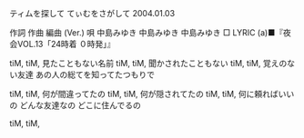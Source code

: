 ティムを探して
てぃむをさがして
2004.01.03


作詞  作曲  編曲 (Ver.)   唄
中島みゆき   中島みゆき       中島みゆき
□ LYRIC (a)■『夜会VOL.13「24時着 ０時発」』

tiM, tiM, 見たこともない名前
tiM, tiM, 聞かされたこともない
tiM, tiM, 覚えのない友達
あの人の総てを知ってたつもりで

tiM, tiM, 何が間違ってたの
tiM, tiM, 何が隠されてたの
tiM, tiM, 何に頼ればいいの
どんな友達なの どこに住んでるの

tiM, tiM,